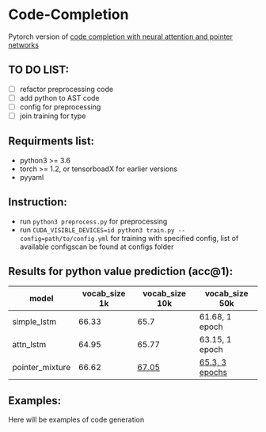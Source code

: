 # Code-Completion
Pytorch version of [code completion with neural attention and pointer networks](https://arxiv.org/pdf/1711.09573.pdf)


## TO DO LIST:
- [ ] refactor preprocessing code
- [ ] add python to AST code
- [ ] config for preprocessing
- [ ] join training for type

## Requirments list:

- python3 >= 3.6
- torch >= 1.2, or tensorboadX for earlier versions
- pyyaml


## Instruction:

- run `python3 preprocess.py` for preprocessing
- run `CUDA_VISIBLE_DEVICES=id python3 train.py --config=path/to/config.yml` for training with specified config, list of available configscan be found at configs folder

## Results for python value prediction (acc@1):


model | vocab_size 1k | vocab_size 10k | vocab_size 50k
--- | --- | --- | ---
simple_lstm | 66.33 | 65.7 | 61.68, 1 epoch
attn_lstm | 64.95 | 65.77 | 63.15, 1 epoch
pointer_mixture | 66.62 | [67.05](https://www.dropbox.com/s/r69ksk7idd53s9n/epoch_0007.pth?dl=0) | [65.3, 3 epochs](https://www.dropbox.com/s/s40ruwonbeebpxm/epoch_0002.pth?dl=0)



## Examples:
Here will be examples of code generation
